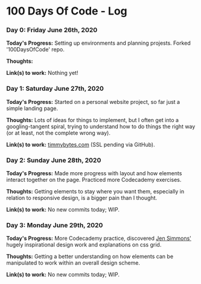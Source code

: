 # 100 Days Of Code - Log

### Day 0: Friday June 26th, 2020

**Today's Progress:** Setting up environments and planning projests. Forked '100DaysOfCode' repo. 

**Thoughts:** 

**Link(s) to work:**
Nothing yet!

### Day 1: Saturday June 27th, 2020

**Today's Progress:** Started on a personal website project, so far just a simple landing page.

**Thoughts:** Lots of ideas for things to implement, but I often
get into a googling-tangent spiral, trying to understand how to do
things the right way (or at least, not the complete wrong way).

**Link(s) to work:** [timmybytes.com](timmybytes.com) (SSL pending via GitHub).


### Day 2: Sunday June 28th, 2020 

**Today's Progress:** Made more progress with layout and how elements interact together on the page. Practiced more Codecademy exercises.

**Thoughts:** Getting elements to stay where you want them, especially in relation to responsive design, is a bigger pain than I thought.

**Link(s) to work:** No new commits today; WIP.


### Day 3: Monday June 29th, 2020 

**Today's Progress:** More Codecademy practice, discovered [Jen Simmons'](https://labs.jensimmons.com/) hugely inspirational design work and explanations on css grid.

**Thoughts:** Getting a better understanding on how elements can be manipulated to work within an overall design scheme.

**Link(s) to work:** No new commits today; WIP.